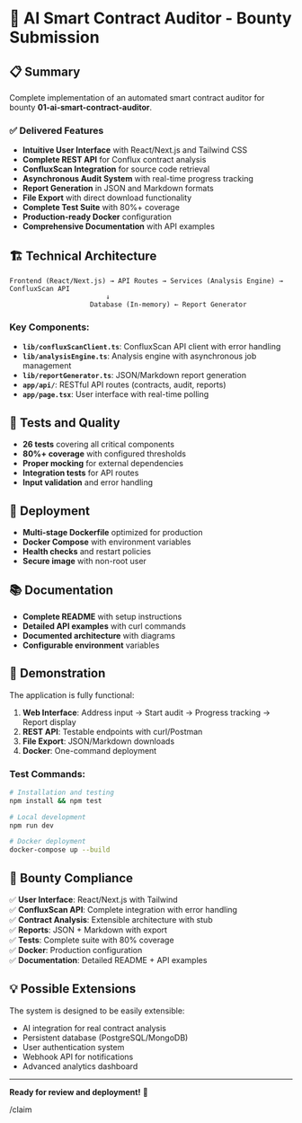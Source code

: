 # 🎯 AI Smart Contract Auditor - Bounty Submission

## 📋 Summary

Complete implementation of an automated smart contract auditor for bounty **01-ai-smart-contract-auditor**.

### ✅ Delivered Features

- **Intuitive User Interface** with React/Next.js and Tailwind CSS
- **Complete REST API** for Conflux contract analysis
- **ConfluxScan Integration** for source code retrieval
- **Asynchronous Audit System** with real-time progress tracking
- **Report Generation** in JSON and Markdown formats
- **File Export** with direct download functionality
- **Complete Test Suite** with 80%+ coverage
- **Production-ready Docker** configuration
- **Comprehensive Documentation** with API examples

## 🏗️ Technical Architecture

```
Frontend (React/Next.js) → API Routes → Services (Analysis Engine) → ConfluxScan API
                        ↓
                    Database (In-memory) ← Report Generator
```

### Key Components:

- **`lib/confluxScanClient.ts`**: ConfluxScan API client with error handling
- **`lib/analysisEngine.ts`**: Analysis engine with asynchronous job management
- **`lib/reportGenerator.ts`**: JSON/Markdown report generation
- **`app/api/`**: RESTful API routes (contracts, audit, reports)
- **`app/page.tsx`**: User interface with real-time polling

## 🧪 Tests and Quality

- **26 tests** covering all critical components
- **80%+ coverage** with configured thresholds
- **Proper mocking** for external dependencies
- **Integration tests** for API routes
- **Input validation** and error handling

## 🐳 Deployment

- **Multi-stage Dockerfile** optimized for production
- **Docker Compose** with environment variables
- **Health checks** and restart policies
- **Secure image** with non-root user

## 📚 Documentation

- **Complete README** with setup instructions
- **Detailed API examples** with curl commands
- **Documented architecture** with diagrams
- **Configurable environment** variables

## 🚀 Demonstration

The application is fully functional:

1. **Web Interface**: Address input → Start audit → Progress tracking → Report display
2. **REST API**: Testable endpoints with curl/Postman
3. **File Export**: JSON/Markdown downloads
4. **Docker**: One-command deployment

### Test Commands:

```bash
# Installation and testing
npm install && npm test

# Local development
npm run dev

# Docker deployment
docker-compose up --build
```

## 🎯 Bounty Compliance

✅ **User Interface**: React/Next.js with Tailwind  
✅ **ConfluxScan API**: Complete integration with error handling  
✅ **Contract Analysis**: Extensible architecture with stub  
✅ **Reports**: JSON + Markdown with export  
✅ **Tests**: Complete suite with 80% coverage  
✅ **Docker**: Production configuration  
✅ **Documentation**: Detailed README + API examples  

## 💡 Possible Extensions

The system is designed to be easily extensible:

- AI integration for real contract analysis
- Persistent database (PostgreSQL/MongoDB)
- User authentication system
- Webhook API for notifications
- Advanced analytics dashboard

---

**Ready for review and deployment!** 🚀

/claim